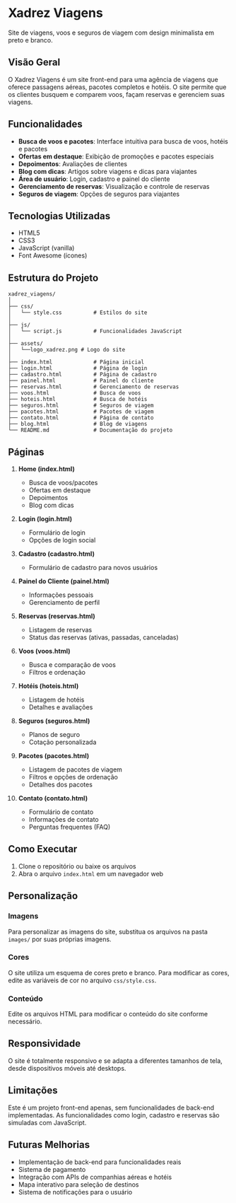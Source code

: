 # Xadrez Viagens

Site de viagens, voos e seguros de viagem com design minimalista em preto e branco.

## Visão Geral

O Xadrez Viagens é um site front-end para uma agência de viagens que oferece passagens aéreas, pacotes completos e hotéis. O site permite que os clientes busquem e comparem voos, façam reservas e gerenciem suas viagens.

## Funcionalidades

- **Busca de voos e pacotes**: Interface intuitiva para busca de voos, hotéis e pacotes
- **Ofertas em destaque**: Exibição de promoções e pacotes especiais
- **Depoimentos**: Avaliações de clientes
- **Blog com dicas**: Artigos sobre viagens e dicas para viajantes
- **Área de usuário**: Login, cadastro e painel do cliente
- **Gerenciamento de reservas**: Visualização e controle de reservas
- **Seguros de viagem**: Opções de seguros para viajantes

## Tecnologias Utilizadas

- HTML5
- CSS3
- JavaScript (vanilla)
- Font Awesome (ícones)

## Estrutura do Projeto

```
xadrez_viagens/
│
├── css/
│   └── style.css          # Estilos do site
│
├── js/
│   └── script.js          # Funcionalidades JavaScript
│
├── assets/
│   └──logo_xadrez.png # Logo do site
│
├── index.html             # Página inicial
├── login.html             # Página de login
├── cadastro.html          # Página de cadastro
├── painel.html            # Painel do cliente
├── reservas.html          # Gerenciamento de reservas
├── voos.html              # Busca de voos
├── hoteis.html            # Busca de hotéis
├── seguros.html           # Seguros de viagem
├── pacotes.html           # Pacotes de viagem
├── contato.html           # Página de contato
├── blog.html              # Blog de viagens
└── README.md              # Documentação do projeto
```

## Páginas

1. **Home (index.html)**
   - Busca de voos/pacotes
   - Ofertas em destaque
   - Depoimentos
   - Blog com dicas

2. **Login (login.html)**
   - Formulário de login
   - Opções de login social

3. **Cadastro (cadastro.html)**
   - Formulário de cadastro para novos usuários

4. **Painel do Cliente (painel.html)**
   - Informações pessoais
   - Gerenciamento de perfil

5. **Reservas (reservas.html)**
   - Listagem de reservas
   - Status das reservas (ativas, passadas, canceladas)

6. **Voos (voos.html)**
   - Busca e comparação de voos
   - Filtros e ordenação

7. **Hotéis (hoteis.html)**
   - Listagem de hotéis
   - Detalhes e avaliações

8. **Seguros (seguros.html)**
   - Planos de seguro
   - Cotação personalizada

9. **Pacotes (pacotes.html)**
   - Listagem de pacotes de viagem
   - Filtros e opções de ordenação
   - Detalhes dos pacotes

10. **Contato (contato.html)**
    - Formulário de contato
    - Informações de contato
    - Perguntas frequentes (FAQ)

## Como Executar

1. Clone o repositório ou baixe os arquivos
2. Abra o arquivo `index.html` em um navegador web

## Personalização

### Imagens
Para personalizar as imagens do site, substitua os arquivos na pasta `images/` por suas próprias imagens.

### Cores
O site utiliza um esquema de cores preto e branco. Para modificar as cores, edite as variáveis de cor no arquivo `css/style.css`.

### Conteúdo
Edite os arquivos HTML para modificar o conteúdo do site conforme necessário.

## Responsividade

O site é totalmente responsivo e se adapta a diferentes tamanhos de tela, desde dispositivos móveis até desktops.

## Limitações

Este é um projeto front-end apenas, sem funcionalidades de back-end implementadas. As funcionalidades como login, cadastro e reservas são simuladas com JavaScript.

## Futuras Melhorias

- Implementação de back-end para funcionalidades reais
- Sistema de pagamento
- Integração com APIs de companhias aéreas e hotéis
- Mapa interativo para seleção de destinos
- Sistema de notificações para o usuário